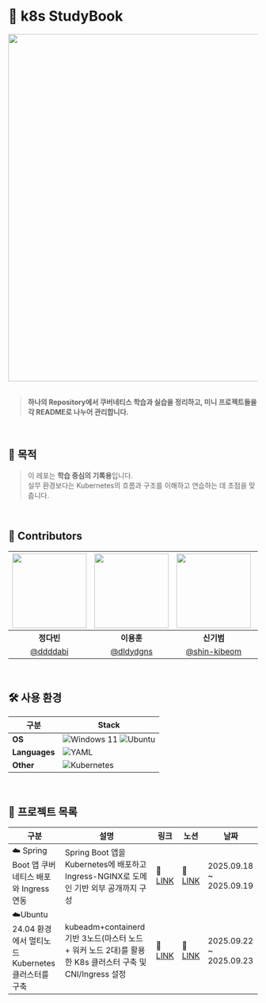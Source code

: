 # 📘 k8s StudyBook

<div align="center">
  <img width="700px" src="https://t1.kakaocdn.net/kakao_tech/image/2021/10/images/01-14.png"/>
</div>

<br>

> **하나의 Repository에서 쿠버네티스 학습과 실습을 정리하고, 미니 프로젝트들을 각 README로 나누어 관리합니다.**

<br>

## 📌 목적

> 이 레포는 **학습 중심의 기록용**입니다.  
> 실무 환경보다는 Kubernetes의 흐름과 구조를 이해하고 연습하는 데 초점을 맞춥니다.

<br>

## 👥 Contributors

| <img width="150px" src="https://avatars.githubusercontent.com/u/88383179?v=4"/> | <img width="150px" src="https://avatars.githubusercontent.com/u/56614731?v=4"/> | <img width="150px" src="https://avatars.githubusercontent.com/u/112679148?v=4"/>|<img width="150px" src="https://avatars.githubusercontent.com/u/81912226?v=4"/> | <img width="150px" src="https://avatars.githubusercontent.com/u/62324475?v=4"/>|
| :---: | :---: | :---: | :---: | :---: |
| **정다빈** | **이용훈** | **신기범** | **정서현** | **최소영** |
| [@ddddabi](https://github.com/ddddabi) | [@dldydgns](https://github.com/dldydgns) | [@shin-kibeom](https://github.com/shin-kibeom) |[@hyunn522](https://github.com/hyunn522) | [@ottffss1005](https://github.com/ottffss1005) |

<br>

## 🛠 사용 환경

| 구분 | Stack |
|------|------|
| **OS** | ![Windows 11](https://img.shields.io/badge/Windows%2011-%230079d5.svg?style=Social&logo=Windows%2011&logoColor=white) ![Ubuntu](https://img.shields.io/badge/Ubuntu-E95420?style=Social&logo=ubuntu&logoColor=white) |
| **Languages** | ![YAML](https://img.shields.io/badge/yaml-%23ffffff.svg?style=Social&logo=yaml&logoColor=151515)|
| **Other**| ![Kubernetes](https://img.shields.io/badge/kubernetes-%23326ce5.svg?style=Social&logo=kubernetes&logoColor=white)

<br>

## 📂 프로젝트 목록

| 구분 | 설명 | 링크 | 노션 | 날짜 |
|------|------|------|------|------|
| ☁️ Spring Boot 앱 쿠버네티스 배포와 Ingress 연동 | Spring Boot 앱을 Kubernetes에 배포하고 Ingress-NGINX로 도메인 기반 외부 공개까지 구성 |🔗 [LINK](https://github.com/ddddabi/mini_study/blob/main/spring-Ingress-Readme.md) | 📖 [LINK](https://www.notion.so/Kubernetes-Ingress-2736e7f13a77800d8460f1fc4f523494) | 2025.09.18 ~ 2025.09.19 |
| ☁️Ubuntu 24.04 환경에서 멀티노드 Kubernetes 클러스터를 구축 | kubeadm+containerd 기반 3노드(마스터 노드 + 워커 노드 2대)를 활용한 K8s 클러스터 구축 및 CNI/Ingress 설정 |🔗 [LINK](https://github.com/ddddabi/mini_study/blob/main/k8s-multi-layer-deployment.md) | 📖 [LINK](https://www.notion.so/N-tier-K8S-2776e7f13a7780648537deda518a6668?source=copy_link) | 2025.09.22 ~ 2025.09.23 |

